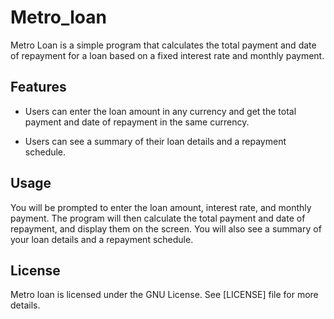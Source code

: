 # Metro_loan
Metro Loan is a simple program that calculates the total payment and date of repayment for a loan based on a fixed interest rate and monthly payment.

## Features

- Users can enter the loan amount in any currency and get the total payment and date of repayment in the same currency.

- Users can see a summary of their loan details and a repayment schedule.


## Usage

You will be prompted to enter the loan amount, interest rate, and monthly payment. The program will then calculate the total payment and date of repayment, and display them on the screen. You will also see a summary of your loan details and a repayment schedule.

## License
Metro loan is licensed under the GNU License. See [LICENSE] file for more details.

